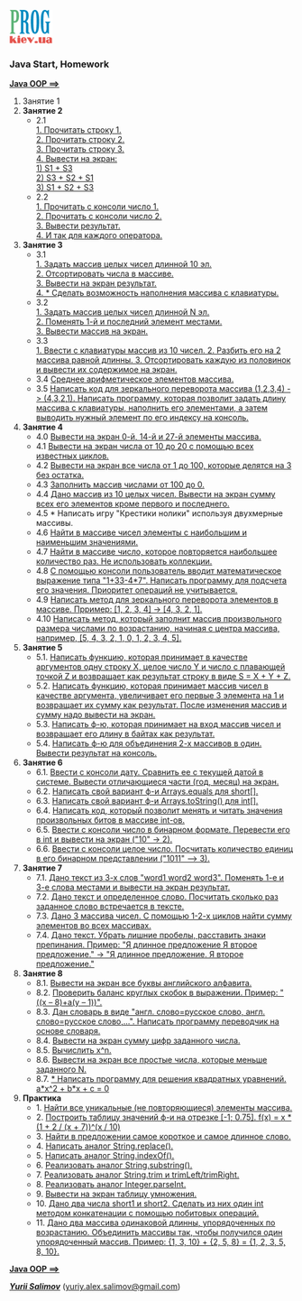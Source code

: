 [![Prog.kiev.ua](logo.png)](https://prog.kiev.ua)

<h3>Java Start, Homework</h3>

[**Java OOP ==>**](https://github.com/YuriiSalimov/Prog.kiev.ua-JavaOOP)

<ol>
<li>Занятие 1</li>

<li><strong>Занятие 2</strong>
    <ul>
        <li> 2.1<br>
            <a href="/src/main/java/com/yurii/salimov/lesson02/task01">
                1. Прочитать строку 1.<br>
                2. Прочитать строку 2.<br>
                3. Прочитать строку 3.<br>
                4. Вывести на экран:<br>
                    1) S1 + S3<br>
                    2) S3 + S2 + S1<br>
                    3) S1 + S2 + S3
            </a>
        </li>
        <li> 2.2<br>
            <a href="/src/main/java/com/yurii/salimov/lesson02/task02">
                1. Прочитать с консоли число 1.<br>
                2. Прочитать с консоли число 2.<br>
                3. Вывести результат.<br>
                4. И так для каждого оператора.
            </a>
        </li>
    </ul>
</li>

<li><strong>Занятие 3</strong>
    <ul>
        <li> 3.1<br>
            <a href="/src/main/java/com/yurii/salimov/lesson03/task01">
                1. Задать массив целых чисел длинной 10 эл.<br>
                2. Отсортировать числа в массиве.<br>
                3. Вывести на экран результат.<br>
                4. * Сделать возможность наполнения массива с клавиатуры.
            </a>
        </li>
        <li> 3.2<br>
            <a href="/src/main/java/com/yurii/salimov/lesson03/task02">
                1. Задать массив целых чисел длинной N эл.<br>
                2. Поменять 1-й и последний элемент местами.<br>
                3. Вывести массив на экран.
            </a>
        </li>
        <li> 3.3<br>
            <a href="/src/main/java/com/yurii/salimov/lesson03/task03">
               1. Ввести с клавиатуры массив из 10 чисел.
               2. Разбить его на 2 массива равной длинны.
               3. Отсортировать каждую из половинок и вывести их содержимое на экран.
            </a>
        </li>
        <li> 3.4
            <a href="/src/main/java/com/yurii/salimov/lesson03/task04">
                Среднее арифметическое элементов массива.
            </a>
        </li>
        <li> 3.5
            <a href="/src/main/java/com/yurii/salimov/lesson03/task05">
                Написать код для зеркального переворота массива (1,2,3,4) -> (4,3,2,1).
                Написать программу, которая позволит задать длину массива с клавиатуры, 
                наполнить его элементами, а затем выводить нужный элемент по его индексу 
                на консоль.
            </a>
        </li>
    </ul>
</li>

<li><strong>Занятие 4</strong>
    <ul>
        <li> 4.0
             <a href="/src/main/java/com/yurii/salimov/lesson04/task00">
                Вывести на экран 0-й, 14-й и 27-й элементы массива.
             </a>
        </li>
        <li> 4.1
            <a href="/src/main/java/com/yurii/salimov/lesson04/task01">
                Вывести на экран числа от 10 до 20 с помощью
                всех известных циклов.
            </a>
        </li>
        <li> 4.2
            <a href="/src/main/java/com/yurii/salimov/lesson04/task02">
                Вывести на экран все числа от 1 до 100, которые
                делятся на 3 без остатка.
            </a>
        </li>
        <li> 4.3
            <a href="/src/main/java/com/yurii/salimov/lesson04/task03">
                Заполнить массив числами от 100 до 0.
            </a>
        </li>
        <li> 4.4
            <a href="/src/main/java/com/yurii/salimov/lesson04/task04">
                Дано массив из 10 целых чисел. Вывести на экран
                сумму всех его элементов кроме первого и
                последнего.
            </a>
        </li>
        <li> 4.5
            <!--<a href="/src/main/java/com/yurii/salimov/lesson04/task05">-->
                * Написать игру "Крестики нолики" используя двухмерные массивы.
            <!--</a>-->
        </li>
        <li> 4.6
            <a href="/src/main/java/com/yurii/salimov/lesson04/task06">
                Найти в массиве чисел элементы с наибольшим и
                наименьшим значениями.
            </a>
        </li>
        <li> 4.7
            <a href="/src/main/java/com/yurii/salimov/lesson04/task07">
                Найти в массиве число, которое повторяется
                наибольшее количество раз. Не использовать
                коллекции.
            </a>
        </li>
        <li> 4.8
            <a href="/src/main/java/com/yurii/salimov/lesson04/task08">
                С помощью консоли пользователь вводит
                математическое выражение типа "1+33-4*7". Написать
                программу для подсчета его значения. Приоритет
                операций не учитывается.
            </a>
        </li>
        <li> 4.9
            <a href="/src/main/java/com/yurii/salimov/lesson04/task09">
                Написать метод для зеркального переворота элементов в массиве.
                Прример: [1, 2, 3, 4] -> [4, 3, 2, 1].
            </a>
        </li>
        <li> 4.10
            <a href="/src/main/java/com/yurii/salimov/lesson04/task10">
                Написать метод, который заполнит массив
                произвольного размера числами по возрастанию,
                начиная с центра массива, например,
                [5, 4, 3, 2, 1, 0, 1, 2, 3, 4, 5].
            </a>
        </li>
    </ul>
</li>

<li><strong>Занятие 5</strong>
    <ul>
        <li> 5.1. 
            <a href="/src/main/java/com/yurii/salimov/lesson05/task01">
                Написать функцию, которая принимает в качестве аргументов
                одну строку X, целое число Y и число с плавающей точкой Z и
                возвращает как результат строку в виде
                S = X + Y + Z.
            </a>
        </li>
        <li> 5.2. 
            <a href="/src/main/java/com/yurii/salimov/lesson05/task02">
                Написать функцию, которая принимает массив чисел в качестве
                аргумента, увеличивает его первые 3 элемента на 1 и
                возвращает их сумму как результат. После изменения массив и
                сумму надо вывести на экран.
            </a>
        </li>
        <li> 5.3. 
            <a href="/src/main/java/com/yurii/salimov/lesson05/task03">
                Написать ф-ю, которая принимает на вход массив чисел и
                возвращает его длину в байтах как результат.
            </a>
        </li>
        <li> 5.4. 
            <a href="/src/main/java/com/yurii/salimov/lesson05/task04">
                Написать ф-ю для объединения 2-х массивов в один. Вывести
                результат на консоль.
            </a>
        </li>
    </ul>
</li>

<li><strong>Занятие 6</strong>
    <ul>
        <li> 6.1.
            <a href="/src/main/java/com/yurii/salimov/lesson06/task01">
                Ввести с консоли дату. Сравнить ее с текущей датой в
                системе. Вывести отличающиеся части (год, месяц) на
                экран.
            </a>
        </li>
        <li> 6.2.
            <a href="/src/main/java/com/yurii/salimov/lesson06/task02">
                Написать свой вариант ф-и Arrays.equals для short[].
            </a>
        </li>
        <li> 6.3.
            <a href="/src/main/java/com/yurii/salimov/lesson06/task03">
                Написать свой вариант ф-и Arrays.toString() для int[].
            </a>
        </li>
        <li> 6.4.
            <a href="/src/main/java/com/yurii/salimov/lesson06/task04">
                Написать код, который позволит менять и читать значения
                произвольных битов в массиве int-ов.
            </a>
        </li>
        <li> 6.5.
            <a href="/src/main/java/com/yurii/salimov/lesson06/task05">
                Ввести с консоли число в бинарном формате. Перевести
                его в int и вывести на экран ("10" -> 2).
            </a>
        </li>
        <li> 6.6.
            <a href="/src/main/java/com/yurii/salimov/lesson06/task06">
                Ввести с консоли целое число. Посчитать количество
                единиц в его бинарном представлении ("1011" –> 3).
            </a>
        </li>
    </ul>
</li>

<li><strong>Занятие 7</strong>
    <ul>
        <li> 7.1.
            <a href="/src/main/java/com/yurii/salimov/lesson07/task01">
                Дано текст из 3-х слов "word1 word2 word3". Поменять 1-е
                и 3-е слова местами и вывести на экран результат.
            </a>
        </li>
        <li> 7.2.
            <a href="/src/main/java/com/yurii/salimov/lesson07/task02">
                Дано текст и определенное слово. Посчитать сколько раз
                заданное слово встречается в тексте.
            </a>
        </li>
        <li> 7.3.
            <a href="/src/main/java/com/yurii/salimov/lesson07/task03">
                Дано 3 массива чисел. С помощью 1-2-х циклов найти
                сумму элементов во всех массивах.
            </a>
        </li>
        <li> 7.4.
            <a href="/src/main/java/com/yurii/salimov/lesson07/task04">
                Дано текст. Убрать лишние пробелы, расставить знаки
                препинания. 
                Пример: "Я длинное предложение Я второе предложение." -> 
                "Я длинное предложение. Я второе предложение."
            </a>
        </li>
    </ul>
</li>

<li><strong>Занятие 8</strong>
    <ul>
        <li> 8.1.
            <a href="/src/main/java/com/yurii/salimov/lesson08/task01">
                Вывести на экран все буквы английского алфавита.
            </a>
        </li>
        <li> 8.2.
            <a href="/src/main/java/com/yurii/salimov/lesson08/task02">
                Проверить баланс круглых скобок в выражении.
                Пример: "((x – 8)+a(y – 1))".
            </a>
        </li>
        <li> 8.3.
            <a href="/src/main/java/com/yurii/salimov/lesson08/task03">
                Дан словарь в виде "англ. слово=русское слово, англ.
                слово=русское слово,…". Написать программу переводчик
                на основе словаря.
            </a>
        </li>
        <li> 8.4.
            <a href="/src/main/java/com/yurii/salimov/lesson08/task04">
                Вывести на экран сумму цифр заданного числа.
            </a>
        </li>
        <li> 8.5.
            <a href="/src/main/java/com/yurii/salimov/lesson08/task05">
                Вычислить x^n.
            </a>
        </li>
        <li> 8.6.
            <a href="/src/main/java/com/yurii/salimov/lesson08/task06">
                Вывести на экран все простые числа, которые меньше
                заданного N.
            </a>
        </li>
        <li> 8.7.
            <a href="/src/main/java/com/yurii/salimov/lesson08/task07">
                * Написать программу для решения квадратных уравнений.
                a*x^2 + b*x + c = 0
            </a>
        </li>
    </ul>
</li>

<li><strong>Практика</strong>
    <ul>
        <li> 1.
            <a href="/src/main/java/com/yurii/salimov/practice/task01">
                Найти все уникальные (не повторяющиеся) элементы массива.
            </a>
        </li>
        <li> 2.
            <a href="/src/main/java/com/yurii/salimov/practice/task02">
                Построить таблицу значений ф-и на отрезке [-1; 0.75].
                f(x) = x * (1 + 2 / (x + 7))^(x / 10)
            </a>
        </li>
        <li> 3.
            <a href="/src/main/java/com/yurii/salimov/practice/task03">
                Найти в предложении самое короткое и самое длинное слово.
            </a>
        </li>
        <li> 4.
            <a href="/src/main/java/com/yurii/salimov/practice/task04">
                Написать аналог String.replace().
            </a>
        </li>
        <li> 5.
            <a href="/src/main/java/com/yurii/salimov/lesson08/task05">
                Написать аналог String.indexOf().
            </a>
        </li>
        <li> 6.
            <a href="/src/main/java/com/yurii/salimov/practice/task06">
                Реализовать аналог String.substring().
            </a>
        </li>
        <li> 7.
            <a href="/src/main/java/com/yurii/salimov/practice/task07">
                Реализовать аналог String.trim и trimLeft/trimRight.
            </a>
        </li>
        <li> 8.
            <a href="/src/main/java/com/yurii/salimov/practice/task08">
                Реализовать аналог Integer.parseInt.
            </a>
        </li>
        <li> 9.
            <a href="/src/main/java/com/yurii/salimov/practice/task09">
                Вывести на экран таблицу умножения.
            </a>
        </li>
        <li> 10.
            <a href="/src/main/java/com/yurii/salimov/practice/task10">
                Дано два числа short1 и short2. Сделать из них один int
                методом конкатенации с помощью побитовых операций.
            </a>
        </li>
        <li> 11.
            <a href="/src/main/java/com/yurii/salimov/practice/task11">
                Дано два массива одинаковой длинны, упорядоченных
                по возрастанию. Объединить массивы так, чтобы
                получился один упорядоченный массив. 
                Пример: {1, 3, 10} + {2, 5, 8} = {1, 2, 3, 5, 8, 10}.
            </a>
        </li>
    </ul>
</li>

</ol>

[**Java OOP ==>**](https://github.com/YuriiSalimov/Prog.kiev.ua-JavaOOP)

[_**Yurii Salimov**_](https://www.linkedin.com/in/yurii-salimov)  ([yuriy.alex.salimov@gmail.com](mailto:yuriy.alex.salimov@gmail.com))
